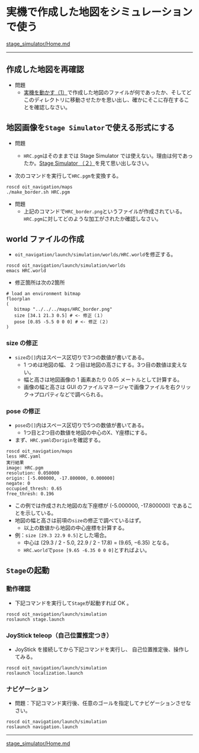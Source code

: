 # 実機で作成した地図をシミュレーションで使う

[stage_simulator/Home.md](Home.md)

---

## 作成した地図を再確認

* 問題
  * [実機を動かす（1）](../navigation/middle_size_robot.md)で作成した地図のファイルが何であったか、そしてどこのディレクトリに移動させたかを思い出し、確かにそこに存在することを確認しなさい。

## 地図画像を`Stage Simulator`で使える形式にする

* 問題
  * `HRC.pgm`はそのままでは Stage Simulator では使えない。理由は何であったか。[Stage Simulator （２）](stage_simulator_02.md)を見て思い出しなさい。

* 次のコマンドを実行して`HRC.pgm`を変換する。

```shell
roscd oit_navigation/maps
./make_border.sh HRC.pgm
```

* 問題
  * 上記のコマンドで`HRC_border.png`というファイルが作成されている。`HRC.pgm`に対してどのような加工がされたか確認しなさい。

## world ファイルの作成

* `oit_navigation/launch/simulation/worlds/HRC.world`を修正する。

```shell
roscd oit_navigation/launch/simulation/worlds
emacs HRC.world
```

* 修正箇所は次の2箇所

```text
# load an environment bitmap
floorplan
(
   bitmap "../../../maps/HRC_border.png"
   size [34.1 21.3 0.5] # <- 修正（１）
   pose [0.85 -5.5 0 0 0] # <- 修正（２）
)
```

### size の修正

* `size`の`[]`内はスペース区切りで3つの数値が書いてある。
  * 1 つめは地図の幅、 2 つ目は地図の高さにする。3つ目の数値は変えない。
  * 幅と高さは地図画像の 1 画素あたり 0.05 メートルとして計算する。
  * 画像の幅と高さは GUI のファイルマネージャで画像ファイルを右クリック->プロパティなどで調べられる。

### pose の修正

* `pose`の`[]`内はスペース区切りで5つの数値が書いてある。
  * 1つ目と2つ目の数値を地図の中心のX、Y座標にする。
* まず、`HRC.yaml`の`origin`を確認する。

```shell
roscd oit_navigation/maps
less HRC.yaml
実行結果
image: HRC.pgm
resolution: 0.050000
origin: [-5.000000, -17.800000, 0.000000]
negate: 0
occupied_thresh: 0.65
free_thresh: 0.196
```

* この例では作成された地図の左下座標が (-5.000000, -17.800000) であることを示している。
* 地図の幅と高さは前項の`size`の修正で調べているはず。
  * 以上の数値から地図の中心座標を計算する。
* 例：`size [29.3 22.9 0.5]`とした場合。
  * 中心は (29.3 / 2 - 5.0, 22.9 / 2 - 17.8) = (9.65, −6.35) となる。
  * `HRC.world`で`pose [9.65 -6.35 0 0 0]`とすればよい。

## `Stage`の起動

### 動作確認

* 下記コマンドを実行して`Stage`が起動すれば OK 。

```shell
roscd oit_navigation/launch/simulation
roslaunch stage.launch
```

### JoyStick teleop（自己位置推定つき）

* JoyStick を接続してから下記コマンドを実行し、 自己位置推定後、操作してみる。

```shell
roscd oit_navigation/launch/simulation
roslaunch localization.launch
```

### ナビゲーション

* 問題：下記コマンド実行後、任意のゴールを指定してナビゲーションさせなさい。

```shell
roscd oit_navigation/launch/simulation
roslaunch navigation.launch
```

---

[stage_simulator/Home.md](Home.md)

